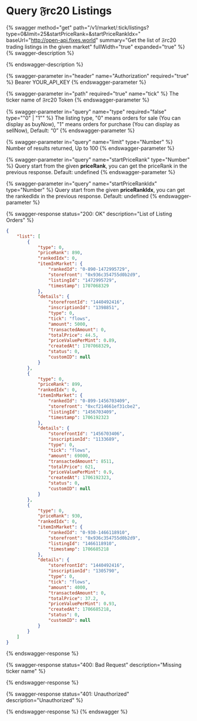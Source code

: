 # Query 𝔉rc20 Listings

{% swagger method="get" path="/v1/market/:tick/listings?type=0&limit=25&startPriceRank=&startPriceRankIdx=" baseUrl="http://open-api.fixes.world" summary="Get the list of 𝔉rc20 trading listings in the given market" fullWidth="true" expanded="true" %}
{% swagger-description %}

{% endswagger-description %}

{% swagger-parameter in="header" name="Authorization" required="true" %}
Bearer YOUR\_API\_KEY
{% endswagger-parameter %}

{% swagger-parameter in="path" required="true" name="tick" %}
The ticker name of 𝔉rc20 Token
{% endswagger-parameter %}

{% swagger-parameter in="query" name="type" required="false" type=""0" | "1"" %}
The listing type, "0" means orders for sale (You can display as buyNow), "1" means orders for purchase (You can display as sellNow), Default: “0”
{% endswagger-parameter %}

{% swagger-parameter in="query" name="limit" type="Number" %}
Number of results returned, Up to 100
{% endswagger-parameter %}

{% swagger-parameter in="query" name="startPriceRank" type="Number" %}
Query start from the given **priceRank**, you can get the priceRank in the previous response. Default: undefined
{% endswagger-parameter %}

{% swagger-parameter in="query" name="startPriceRankIdx" type="Number" %}
Query start from the given **priceRankIdx**, you can get the rankedIdx in the previous response. Default: undefined
{% endswagger-parameter %}

{% swagger-response status="200: OK" description="List of Listing Orders" %}
```json
{
    "list": [
        {
            "type": 0,
            "priceRank": 890,
            "rankedIdx": 0,
            "itemInMarket": {
                "rankedId": "0-890-1472995729",
                "storefront": "0x936c354755d0b2d9",
                "listingId": "1472995729",
                "timestamp": 1707068329
            },
            "details": {
                "storefrontId": "1440492416",
                "inscriptionId": "1398851",
                "type": 0,
                "tick": "flows",
                "amount": 5000,
                "transactedAmount": 0,
                "totalPrice": 44.5,
                "priceValuePerMint": 0.89,
                "createdAt": 1707068329,
                "status": 0,
                "customID": null
            }
        },
        {
            "type": 0,
            "priceRank": 899,
            "rankedIdx": 0,
            "itemInMarket": {
                "rankedId": "0-899-1456703409",
                "storefront": "0xcf214661ef31cbe2",
                "listingId": "1456703409",
                "timestamp": 1706192323
            },
            "details": {
                "storefrontId": "1456703406",
                "inscriptionId": "1133689",
                "type": 0,
                "tick": "flows",
                "amount": 69000,
                "transactedAmount": 8511,
                "totalPrice": 621,
                "priceValuePerMint": 0.9,
                "createdAt": 1706192323,
                "status": 0,
                "customID": null
            }
        },
        {
            "type": 0,
            "priceRank": 930,
            "rankedIdx": 0,
            "itemInMarket": {
                "rankedId": "0-930-1466118910",
                "storefront": "0x936c354755d0b2d9",
                "listingId": "1466118910",
                "timestamp": 1706685218
            },
            "details": {
                "storefrontId": "1440492416",
                "inscriptionId": "1305790",
                "type": 0,
                "tick": "flows",
                "amount": 4000,
                "transactedAmount": 0,
                "totalPrice": 37.2,
                "priceValuePerMint": 0.93,
                "createdAt": 1706685218,
                "status": 0,
                "customID": null
            }
        }
    ]
}
```
{% endswagger-response %}

{% swagger-response status="400: Bad Request" description="Missing ticker name" %}

{% endswagger-response %}

{% swagger-response status="401: Unauthorized" description="Unauthorized" %}

{% endswagger-response %}
{% endswagger %}

